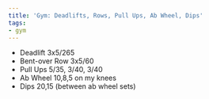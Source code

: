 ```yaml
---
title: 'Gym: Deadlifts, Rows, Pull Ups, Ab Wheel, Dips'
tags:
- gym
---
```


- Deadlift 3x5/265
- Bent-over Row 3x5/60
- Pull Ups 5/35, 3/40, 3/40
- Ab Wheel 10,8,5 on my knees
- Dips 20,15 (between ab wheel sets)
